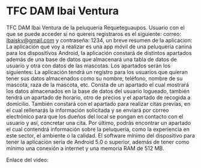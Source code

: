 # TFC DAM Ibai Ventura
 TFC DAM Ibai Ventura de la peluqueria Requeteguaupos.
 Usuario con el que se puede acceder si no quereis registraros es el siguiente: correo: ibaiskv@gmail.com y contraseña: 1234, un breve resumen de la aplicacion:
La aplicación que voy a realizar es una app móvil de una peluquería canina para los dispositivos Android, la aplicación constará de distintos apartados además de una base de datos que almacenará una tabla de datos de usuario y otra con datos de las mascotas. 
Los apartados serán los siguientes:
La aplicación tendrá un registro para los usuarios que quieran tener sus datos almacenados como su nombre, teléfono, nombre de su mascota, raza de la mascota, etc.
Consta de un apartado el cual mostrará los datos almacenados en la base de datos del usuario logueado, también tendrá un apartado de horario, otro de precios y el apartado de recogida a domicilio.
También constará con el apartado para realizar citas previas, en el cual rellenarás la información solicitada y se enviará por correo electrónico para que los dueños del local se pongan en contacto con el usuario y así, concretar una cita. Por último, podrás encontrar un apartado el cual contendrá información sobre la peluquería, como la experiencia en este sector, el ambiente o la calidad.
El software mínimo del dispositivo para tener la aplicación seria de Android 5.0 o superior, además de tener como mínimo una conexión a internet y una memoria RAM de 512 MB.

 Enlace del video:
